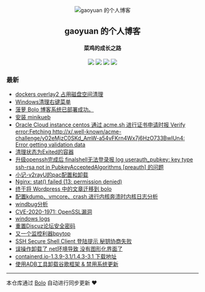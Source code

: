 <p align="center"><img alt="gaoyuan 的个人博客" src="https://pic.stackoverflow.wiki/uploadImages/114/246/231/87/2020/06/06/16/41/3e4a3ce8-8882-4258-9860-a337bf859605.png"></p><h2 align="center">
gaoyuan 的个人博客
</h2>

<h4 align="center">菜鸡的成长之路</h4>
<p align="center"><a title="gaoyuan 的个人博客" target="_blank" href="https://github.com/jkgaoyuan/bolo-blog"><img src="https://img.shields.io/github/last-commit/jkgaoyuan/bolo-blog.svg?style=flat-square&color=FF9900"></a>
<a title="GitHub repo size in bytes" target="_blank" href="https://github.com/jkgaoyuan/bolo-blog"><img src="https://img.shields.io/github/repo-size/jkgaoyuan/bolo-blog.svg?style=flat-square"></a>
<a title="Bolo Version" target="_blank" href="https://github.com/adlered/bolo-solo"><img src="https://img.shields.io/badge/bolo-v2.6 稳定版-f1e05a.svg?style=flat-square&color=blueviolet"></a>
<a title="Hits" target="_blank" href="https://github.com/88250/hits"><img src="https://hits.b3log.org/jkgaoyuan/bolo-blog.svg"></a></p>

### 最新

* [dockers overlay2 占用磁盘空间清理](https://who.asyoulikeit.lol/articles/2023/04/22/1682130424719.html)
* [Windows清理右键菜单](https://who.asyoulikeit.lol/articles/2022/08/27/1661611664598.html)
* [菠萝 Bolo 博客系统已部署成功。](https://who.asyoulikeit.lol/hello-bolo)
* [安装 minikueb](https://who.asyoulikeit.lol/articles/2022/02/27/1645894872403.html)
* [Oracle Cloud instance centos  通过 acme.sh 进行证书申请时报 Verify error:Fetching http://x/.well-known/acme-challenge/y02eMjzC0SKd_AmW-a54vFKrn4Wx7j6HzO733BwIUn4: Error getting validation data](https://who.asyoulikeit.lol/articles/2022/02/02/1643775746941.html)
* [清理状态为Exited的容器](https://who.asyoulikeit.lol/articles/2022/01/28/1643383909657.html)
* [升级openssh完成后 finalshell无法登录报 log  userauth_pubkey: key type ssh-rsa not in PubkeyAcceptedAlgorithms [preauth] 的问题](https://who.asyoulikeit.lol/articles/2021/10/01/1633100799766.html)
* [ 小记-v2rayU的pac配置和卸载](https://who.asyoulikeit.lol/articles/2021/09/28/1632843243566.html)
* [Nginx: stat() failed (13: permission denied)](https://who.asyoulikeit.lol/articles/2021/08/16/1629087630676.html)
* [终于将 Wordpress 中的文章迁移到 bolo ](https://who.asyoulikeit.lol/articles/2021/08/16/1629076309864.html)
* [配置kdump、vmcore、crash 进行内核奔溃时内核日志分析](https://who.asyoulikeit.lol/articles/2021/08/15/1629022177840.html)
* [windbug分析](https://who.asyoulikeit.lol/articles/2021/07/04/1625328070000.html)
* [CVE-2020-1971: OpenSSL漏洞](https://who.asyoulikeit.lol/articles/2021/04/30/1619779860000.html)
* [windows logs](https://who.asyoulikeit.lol/articles/2021/04/20/1618914557000.html)
* [重置Discuz论坛安全密码](https://who.asyoulikeit.lol/articles/2021/02/09/1612868417000.html)
* [又一个监控利器bpytop](https://who.asyoulikeit.lol/articles/2021/02/06/1612583967000.html)
* [SSH Secure Shell Client 登陆提示 秘钥协商失败](https://who.asyoulikeit.lol/articles/2021/01/20/1611139967000.html)
* [误操作卸载了 net环境导致 没有图形化界面了](https://who.asyoulikeit.lol/articles/2020/12/15/1608006130000.html)
* [containerd.io-1.3.9-3.1/1.4.3-3.1 下载地址](https://who.asyoulikeit.lol/articles/2020/12/07/1607274264000.html)
* [使用ADB工具卸载谷歌框架 & 禁用系统更新](https://who.asyoulikeit.lol/articles/2020/11/18/1605674731000.html)



---

本仓库通过 [Bolo](https://github.com/adlered/bolo-solo) 自动进行同步更新 ❤️ 
